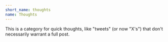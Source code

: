 ```yaml
---
short_name: thoughts
name: Thoughts
---
```

This is a category for quick thoughts, like "tweets" (or now "X's") that don't necessarily warrant a full post.